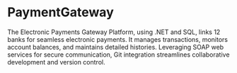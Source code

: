 # PaymentGateway
The Electronic Payments Gateway Platform, using .NET and SQL, links 12 banks for seamless electronic payments. It manages transactions, monitors account balances, and maintains detailed histories. Leveraging SOAP web services for secure communication, Git integration streamlines collaborative development and version control.
